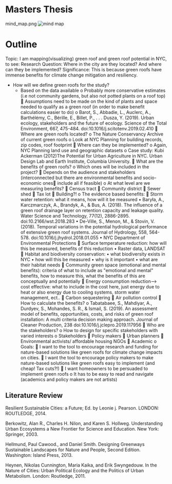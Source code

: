 # Masters Thesis
mind_map.png
![mind map](https://github.com/nourzein/thesis/blob/master/mind_map3.png)

# Outline 
Topic: I am mapping(visualizing) green roof and green roof potential in NYC, to see:
Research Question: Where in the city are they located? And where can they be implemented?
Significance: This is because green roofs have immense benefits for climate change mitigation and resiliency.
- How will we define green roofs for the study?
  - Based on the data available
o	Probably more conservative estimates (i.e not community gardens, but also not potted plants on a roof top)
	Assumptions need to be made on the kind of plants and space needed to qualify as a green roof (in order to make benefit calculations easier to do)
o	Barot, S., Abbadie, L., Auclerc, A., Barthélémy, C., Bérille, E., Billet, P., . . . Dusza, Y. (2019). Urban ecology, stakeholders and the future of ecology. Science of the Total Environment, 667, 475-484. doi:10.1016/j.scitotenv.2019.02.410
	Where are green roofs located?
o	The Nature Conservancy Archive of current green roofs
o	Look at NYC Planning for building records, zip codes, roof footprint
	Where can they be implemented?
o	Again, NYC Planning land use and geographic datasets 
o	Case study: Kubi Ackerman (2012)The Potential for Urban Agriculture in NYC. Urban Design Lab and Earth Institute, Columbia University.
	What are the benefits of green roofs? 
o	Which ones will be included in the project?
	Depends on the audience and stakeholders (interconnected but there are environmental benefits and socio-economic ones include all if feasible)
o	At what level are we measuring benefits?
	Census tract
	Community district
	Sewer shed
	Tax lot
	Building?!
o	The evidence based benefits: 
	Storm water retention: what it means, how will it be measured
•	Baryła, A., Karczmarczyk, A., Brandyk, A., & Bus, A. (2018). The influence of a green roof drainage layer on retention capacity and leakage quality. Water Science and Technology, 77(12), 2886-2895. doi:10.2166/wst.2018.283
•	De-Ville, S., Menon, M., & Stovin, V. (2018). Temporal variations in the potential hydrological performance of extensive green roof systems. Journal of Hydrology, 558, 564-578. doi:10.1016/j.jhydrol.2018.01.055
•	NYC Department of Environmental Protections
	Surface temperature reduction: how will this be measured, benefits of this reduction
•	Raster data, LANDSAT
	Habitat and biodiversity conservation: 
•	what biodiversity exists in NYC
•	how will this be measured
•	why is it important
•	what are their habitat needs 
	Community green space (emotional and mental benefits): criteria of what to include as "emotional and mental" benefits, how to measure this, what the benefits of this are conceptually and potentially
	Energy consumption reduction--> cost effective: what to include in the cost here, just energy due to heat or also energy due to cooling systems, storm water management, ect..
	Carbon sequestering
	Air pollution control
	How to calculate the benefits?
o	Tabatabaee, S., Mahdiyar, A., Durdyev, S., Mohandes, S. R., & Ismail, S. (2019). An assessment model of benefits, opportunities, costs, and risks of green roof installation: A multi criteria decision making approach. Journal of Cleaner Production, 238 doi:10.1016/j.jclepro.2019.117956
	Who are the stakeholders? 
o	How to design for specific stakeholders with varied interests
o	Stakeholders
	Policy makers
	Urban planners
	Environmental activists/ affordable housing NGOs
	Academic
o	Goals:
	I want to the tool to encourage research and funding for nature-based solutions like green roofs for climate change impacts on cities. 
	I want the tool to encourage policy makers to make nature-based solutions like green roofs easy to implement (and cheap! Tax cuts?!)
	I want homeowners to be persuaded to implement green roofs
o	It has to be easy to read and navigate (academics and policy makers are not artists) 

## Literature Review

Resilient Sustainable Cities: a Future; Ed. by Leonie j. Pearson. LONDON: ROUTLEDGE, 2014.

Berkowitz, Alan R., Charles H. Nilon, and Karen S. Hollweg. Understanding Urban Ecosystems a New Frontier for Science and Education. New York: Springer, 2003.

Hellmund, Paul Cawood., and Daniel Smith. Designing Greenways Sustainable Landscapes for Nature and People, Second Edition. Washington: Island Press, 2013.

Heynen, Nikolas Cunnington, Maria Kaika, and Erik Swyngedouw. In the Nature of Cities: Urban Political Ecology and the Politics of Urban Metabolism. London: Routledge, 2011.
